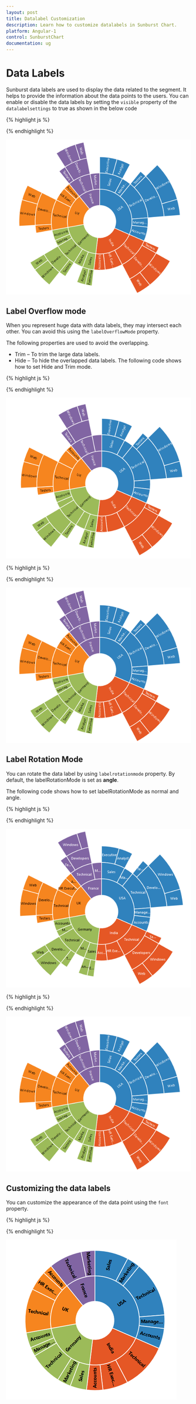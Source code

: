 ```yaml
---
layout: post
title: Datalabel Customization
description: Learn how to customize datalabels in Sunburst Chart.
platform: Angular-1
control: SunburstChart
documentation: ug
---
```


# Data Labels 

Sunburst data labels are used to display the data related to the segment. It helps to provide the information about the data points to the users.
You can enable or disable the data labels by setting the `visible` property of the `datalabelsettings` to true as shown in the below code

{% highlight js %}

<div id="container" ej-sunburstchart e-datalabelsettings-visible="true" >					
</div>

 {% endhighlight %}

![](DataLabel_images/DataLabel_img1.png)

## Label Overflow mode

When you represent huge data with data labels, they may intersect each other. You can avoid this using the `labelOverflowMode` property.

The following properties are used to avoid the overlapping.
*	Trim – To trim the large data labels.
*	Hide – To hide the overlapped data labels.
The following code shows how to set Hide and Trim mode.

{% highlight js %}

<div id="container" ej-sunburstchart e-datalabelsettings-labeloverflowmode="hide" >					
</div>

 {% endhighlight %}

![](DataLabel_images/DataLabel_img2.png) 

{% highlight js %}


<div id="container" ej-sunburstchart e-datalabelsettings-labeloverflowmode="trim" >					
</div>

 {% endhighlight %}

![](DataLabel_images/DataLabel_img3.png)

## Label Rotation Mode
You can rotate the data label by using `labelrotationmode` property. By default, the labelRotationMode is set as **angle**. 

The following code shows how to set labelRotationMode as normal and angle.

{% highlight js %}

<div id="container" ej-sunburstchart e-datalabelsettings-labelrotationmode="normal" >					
</div>

 {% endhighlight %}

![](DataLabel_images/DataLabel_img4.png)

{% highlight js %}

<div id="container" ej-sunburstchart e-datalabelsettings-labelrotationmode="angle" >					
</div>

{% endhighlight %}

![](DataLabel_images/DataLabel_img5.png)
 
## Customizing the data labels
You can customize the appearance of the data point using the `font` property.


{% highlight js %}

<div id="container" ej-sunburstchart e-datalabelsettings-font-color="black" 
e-datalabelsettings-font-fontweight="bold" e-datalabelsettings-font-size="15px">					
</div>

{% endhighlight %}

![](DataLabel_images/DataLabel_img6.png)
